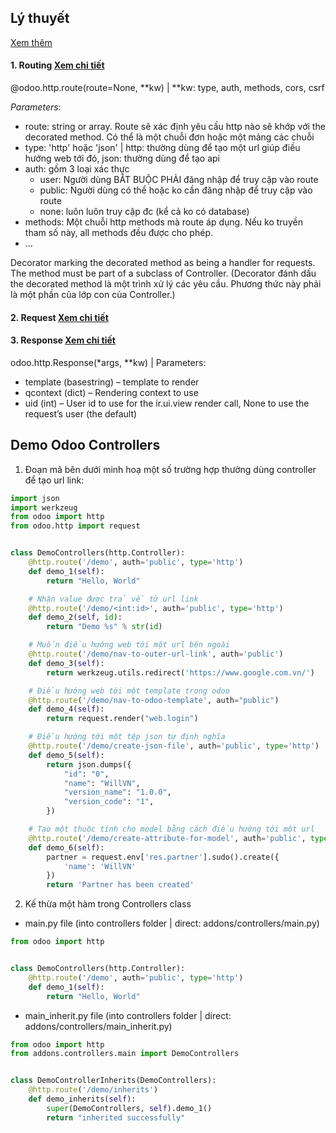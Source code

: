 ## Lý thuyết

[Xem thêm](https://www.odoo.com/documentation/14.0/developer/reference/addons/http.html)

#### 1. **Routing**  [Xem chi tiết](https://www.odoo.com/documentation/14.0/developer/reference/addons/http.html#routing)

@odoo.http.route(route=None, **kw) | **kw: type, auth, methods, cors, csrf

_Parameters_:

- route: string or array. Route sẽ xác định yêu cầu http nào sẽ khớp với the decorated method. Có thể là một chuỗi đơn
  hoặc một mảng các chuỗi
- type: 'http' hoặc 'json' | http: thường dùng để tạo một url giúp điều hướng web tới đó, json: thường dùng để tạo api
- auth: gồm 3 loại xác thực
    + user: Người dùng BẮT BUỘC PHẢI đăng nhập để truy cập vào route
    + public: Người dùng có thể hoặc ko cần đăng nhập để truy cập vào route
    + none: luôn luôn truy cập đc (kể cả ko có database)
- methods: Một chuỗi http methods mà route áp dụng. Nếu ko truyền tham số này, all methods đều được cho phép.
- ...

Decorator marking the decorated method as being a handler for requests. The method must be part of a subclass of
Controller.
(Decorator đánh dấu the decorated method là một trình xử lý các yêu cầu. Phương thức này phải là một phần của lớp con
của Controller.)

#### 2. **Request**  [Xem chi tiết](https://www.odoo.com/documentation/14.0/developer/reference/addons/http.html#request)


#### 3. **Response**  [Xem chi tiết](https://www.odoo.com/documentation/14.0/developer/reference/addons/http.html#response)

odoo.http.Response(*args, **kw) | Parameters:

- template (basestring) – template to render
- qcontext (dict) – Rendering context to use
- uid (int) – User id to use for the ir.ui.view render call, None to use the request’s user (the default)

## Demo Odoo Controllers

1. Đoạn mã bên dưới minh hoạ một số trường hợp thường dùng controller để tạo url link:

```python
import json
import werkzeug
from odoo import http
from odoo.http import request


class DemoControllers(http.Controller):
    @http.route('/demo', auth='public', type='http')
    def demo_1(self):
        return "Hello, World"

    # Nhận value được trả về từ url link
    @http.route('/demo/<int:id>', auth='public', type='http')
    def demo_2(self, id):
        return "Demo %s" % str(id)

    # Muốn điều hướng web tới một url bên ngoài
    @http.route('/demo/nav-to-outer-url-link', auth='public')
    def demo_3(self):
        return werkzeug.utils.redirect('https://www.google.com.vn/')

    # Điều hướng web tới một template trong odoo
    @http.route('/demo/nav-to-odoo-template', auth="public")
    def demo_4(self):
        return request.render("web.login")

    # Điều hướng tới một tệp json tự định nghĩa
    @http.route('/demo/create-json-file', auth='public', type='http')
    def demo_5(self):
        return json.dumps({
            "id": "0",
            "name": "WillVN",
            "version_name": "1.0.0",
            "version_code": "1",
        })

    # Tạo một thuộc tính cho model bằng cách điều hướng tới một url
    @http.route('/demo/create-attribute-for-model', auth='public', type='http')
    def demo_6(self):
        partner = request.env['res.partner'].sudo().create({
            'name': 'WillVN'
        })
        return 'Partner has been created'

```

2. Kế thừa một hàm trong Controllers class

- main.py file (into controllers folder | direct: addons/controllers/main.py)

```python
from odoo import http


class DemoControllers(http.Controller):
    @http.route('/demo', auth='public', type='http')
    def demo_1(self):
        return "Hello, World"
```

- main_inherit.py file (into controllers folder | direct: addons/controllers/main_inherit.py)

```python
from odoo import http
from addons.controllers.main import DemoControllers


class DemoControllerInherits(DemoControllers):
    @http.route('/demo/inherits')
    def demo_inherits(self):
        super(DemoControllers, self).demo_1()
        return "inherited successfully"
```